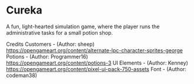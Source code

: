 # Cureka

A fun, light-hearted simulation game, where the player runs the administrative tasks for a small potion shop.

Credits
Customers - (Author: sheep) https://opengameart.org/content/alternate-lpc-character-sprites-george 
Potions - (Author: Programmer16) https://opengameart.org/content/potions-3
UI Elements - (Author: Kenney) https://opengameart.org/content/pixel-ui-pack-750-assets
Font - (Author: codeman38)